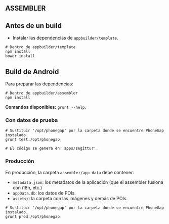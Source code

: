 ASSEMBLER
---------
## Antes de un build
* Instalar las dependencias de `appbuilder/template`. 

```
# Dentro de appbuilder/template
npm install
bower install
```

## Build de Android
Para preparar las dependencias:

    # Dentro de appbuilder/assembler
    npm install

**Comandos disponibles:** `grunt --help`.

### Con datos de prueba

```shell
# Sustituir '/opt/phonegap' por la carpeta donde se encuentre PhoneGap instalado.
grunt test:/opt/phonegap

# El código se genera en 'apps/segittur'.
```

### Producción
En producción, la carpeta `assembler/app-data` debe contener:
* `metadata.json`: los metadatos de la aplicación (que el assembler fusiona con i18n, etc.)
* `appData.db`: los datos de POIs.
* `assets/`: la carpeta con las imágenes y demás de POIs.

```shell
# Sustituir '/opt/phonegap' por la carpeta donde se encuentre PhoneGap instalado.
grunt prod:/opt/phonegap
```